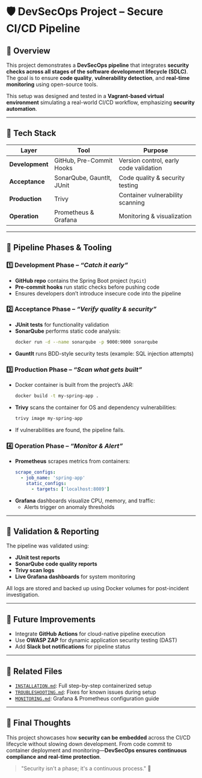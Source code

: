 # 🛡️ DevSecOps Project – Secure CI/CD Pipeline

## 📌 Overview
This project demonstrates a **DevSecOps pipeline** that integrates **security checks across all stages of the software development lifecycle (SDLC)**. The goal is to ensure **code quality**, **vulnerability detection**, and **real-time monitoring** using open-source tools.

This setup was designed and tested in a **Vagrant-based virtual environment** simulating a real-world CI/CD workflow, emphasizing **security automation**.

---

## 🧰 Tech Stack
| Layer | Tool | Purpose |
|------|------|---------|
| **Development** | GitHub, Pre-Commit Hooks | Version control, early code validation |
| **Acceptance** | SonarQube, Gauntlt, JUnit | Code quality & security testing |
| **Production** | Trivy | Container vulnerability scanning |
| **Operation** | Prometheus & Grafana | Monitoring & visualization |

---

## 🔧 Pipeline Phases & Tooling

### **1️⃣ Development Phase** – *“Catch it early”*
- **GitHub repo** contains the Spring Boot project (`tpGit`)
- **Pre-commit hooks** run static checks before pushing code
- Ensures developers don’t introduce insecure code into the pipeline

### **2️⃣ Acceptance Phase** – *“Verify quality & security”*
- **JUnit tests** for functionality validation
- **SonarQube** performs static code analysis:
  ```sh
  docker run -d --name sonarqube -p 9000:9000 sonarqube
  ```
- **Gauntlt** runs BDD-style security tests (example: SQL injection attempts)

### **3️⃣ Production Phase** – *“Scan what gets built”*
- Docker container is built from the project’s JAR:
  ```sh
  docker build -t my-spring-app .
  ```
- **Trivy** scans the container for OS and dependency vulnerabilities:
  ```sh
  trivy image my-spring-app
  ```
- If vulnerabilities are found, the pipeline fails.

### **4️⃣ Operation Phase** – *“Monitor & Alert”*
- **Prometheus** scrapes metrics from containers:
  ```yml
  scrape_configs:
    - job_name: 'spring-app'
      static_configs:
        - targets: ['localhost:8089']
  ```
- **Grafana** dashboards visualize CPU, memory, and traffic:
  - Alerts trigger on anomaly thresholds

---

## 🧪 Validation & Reporting
The pipeline was validated using:
- **JUnit test reports**
- **SonarQube code quality reports**
- **Trivy scan logs**
- **Live Grafana dashboards** for system monitoring

All logs are stored and backed up using Docker volumes for post-incident investigation.

---

## 🚀 Future Improvements
- Integrate **GitHub Actions** for cloud-native pipeline execution
- Use **OWASP ZAP** for dynamic application security testing (DAST)
- Add **Slack bot notifications** for pipeline status

---

## 📁 Related Files
- [`INSTALLATION.md`](./INSTALLATION.md): Full step-by-step containerized setup
- [`TROUBLESHOOTING.md`](./TROUBLESHOOTING.md): Fixes for known issues during setup
- [`MONITORING.md`](./MONITORING.md): Grafana & Prometheus configuration guide

---

## 💬 Final Thoughts
This project showcases how **security can be embedded** across the CI/CD lifecycle without slowing down development. From code commit to container deployment and monitoring—**DevSecOps ensures continuous compliance and real-time protection**.

> "Security isn't a phase; it's a continuous process." 🔐
